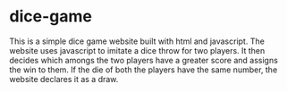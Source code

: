 # dice-game

This is a simple dice game website built with html and javascript. The website uses javascript to imitate a dice throw for two players. It then decides which amongs the two players have a greater score and assigns the win to them. If the die of both the players have the same number, the website declares it as a draw.
